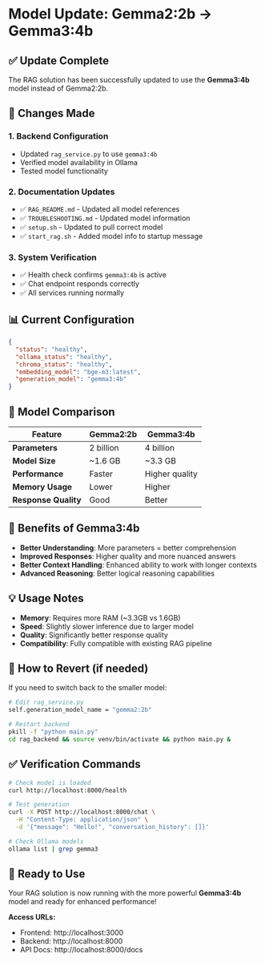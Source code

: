 # Model Update: Gemma2:2b → Gemma3:4b

## ✅ **Update Complete**

The RAG solution has been successfully updated to use the **Gemma3:4b** model instead of Gemma2:2b.

## 🔄 **Changes Made**

### 1. **Backend Configuration**
- Updated `rag_service.py` to use `gemma3:4b`
- Verified model availability in Ollama
- Tested model functionality

### 2. **Documentation Updates**
- ✅ `RAG_README.md` - Updated all model references
- ✅ `TROUBLESHOOTING.md` - Updated model information
- ✅ `setup.sh` - Updated to pull correct model
- ✅ `start_rag.sh` - Added model info to startup message

### 3. **System Verification**
- ✅ Health check confirms `gemma3:4b` is active
- ✅ Chat endpoint responds correctly
- ✅ All services running normally

## 📊 **Current Configuration**

```json
{
  "status": "healthy",
  "ollama_status": "healthy", 
  "chroma_status": "healthy",
  "embedding_model": "bge-m3:latest",
  "generation_model": "gemma3:4b"
}
```

## 🚀 **Model Comparison**

| Feature | Gemma2:2b | Gemma3:4b |
|---------|-----------|-----------|
| **Parameters** | 2 billion | 4 billion |
| **Model Size** | ~1.6 GB | ~3.3 GB |
| **Performance** | Faster | Higher quality |
| **Memory Usage** | Lower | Higher |
| **Response Quality** | Good | Better |

## 🎯 **Benefits of Gemma3:4b**

- **Better Understanding**: More parameters = better comprehension
- **Improved Responses**: Higher quality and more nuanced answers
- **Better Context Handling**: Enhanced ability to work with longer contexts
- **Advanced Reasoning**: Better logical reasoning capabilities

## 💡 **Usage Notes**

- **Memory**: Requires more RAM (~3.3GB vs 1.6GB)
- **Speed**: Slightly slower inference due to larger model
- **Quality**: Significantly better response quality
- **Compatibility**: Fully compatible with existing RAG pipeline

## 🔧 **How to Revert (if needed)**

If you need to switch back to the smaller model:

```bash
# Edit rag_service.py
self.generation_model_name = "gemma2:2b"

# Restart backend
pkill -f "python main.py"
cd rag_backend && source venv/bin/activate && python main.py &
```

## ✅ **Verification Commands**

```bash
# Check model is loaded
curl http://localhost:8000/health

# Test generation
curl -X POST http://localhost:8000/chat \
  -H "Content-Type: application/json" \
  -d '{"message": "Hello!", "conversation_history": []}'

# Check Ollama models
ollama list | grep gemma3
```

## 🎉 **Ready to Use**

Your RAG solution is now running with the more powerful **Gemma3:4b** model and ready for enhanced performance!

**Access URLs:**
- Frontend: http://localhost:3000
- Backend: http://localhost:8000
- API Docs: http://localhost:8000/docs
